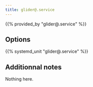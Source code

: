```yaml
---
title: glider@.service
---
```


{{% provided_by "glider@.service" %}}

## Options

{{% systemd_unit "glider@.service" %}}

## Additionnal notes

Nothing here.